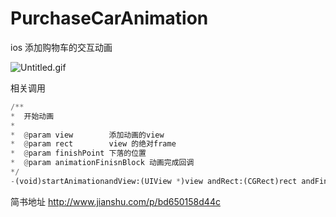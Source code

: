 # PurchaseCarAnimation
ios 添加购物车的交互动画

![Untitled.gif](http://upload-images.jianshu.io/upload_images/1306084-883f3fdcb2e74b08.gif?imageMogr2/auto-orient/strip)


相关调用
``` python
/**
*  开始动画
*
*  @param view        添加动画的view
*  @param rect        view 的绝对frame
*  @param finishPoint 下落的位置
*  @param animationFinisnBlock 动画完成回调
*/
-(void)startAnimationandView:(UIView *)view andRect:(CGRect)rect andFinisnRect:(CGPoint)finishPoint andFinishBlock:(animationFinisnBlock)completion;
```
简书地址
http://www.jianshu.com/p/bd650158d44c
